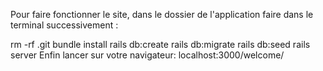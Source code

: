 Pour faire fonctionner le site, dans le dossier de l'application faire dans le terminal successivement :

rm -rf .git
bundle install
rails db:create
rails db:migrate
rails db:seed
rails server
Enfin lancer sur votre navigateur: localhost:3000/welcome/
